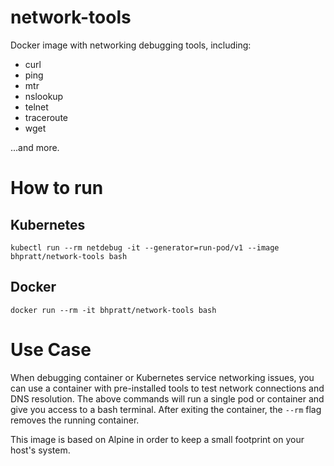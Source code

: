 # network-tools

Docker image with networking debugging tools, including:

- curl
- ping
- mtr
- nslookup
- telnet
- traceroute
- wget

...and more.

# How to run

## Kubernetes

`kubectl run --rm netdebug -it --generator=run-pod/v1 --image bhpratt/network-tools bash`

## Docker

`docker run --rm -it bhpratt/network-tools bash`

# Use Case

When debugging container or Kubernetes service networking issues, you can use a container with pre-installed tools to test network connections and DNS resolution. The above commands will run a single pod or container and give you access to a bash terminal. After exiting the container, the `--rm` flag removes the running container.

This image is based on Alpine in order to keep a small footprint on your host's system.